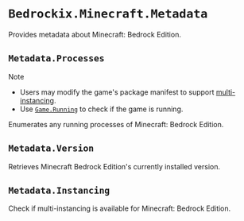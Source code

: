# `Bedrockix.Minecraft.Metadata`

Provides metadata about Minecraft: Bedrock Edition.

## `Metadata.Processes`

> [!NOTE]
> - Users may modify the game's package manifest to support [multi-instancing](https://learn.microsoft.com/en-us/windows/uwp/launch-resume/multi-instance-uwp).
> - Use [`Game.Running`](Game.md#gamerunning) to check if the game is running.

Enumerates any running processes of Minecraft: Bedrock Edition.

## `Metadata.Version`

Retrieves Minecraft Bedrock Edition's currently installed version.

## `Metadata.Instancing`

Check if multi-instancing is available for Minecraft: Bedrock Edition.